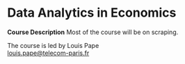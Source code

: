 # Data Analytics in Economics

**Course Description**
Most of the course will be on scraping.

The course is led by Louis Pape  
louis.pape@telecom-paris.fr
